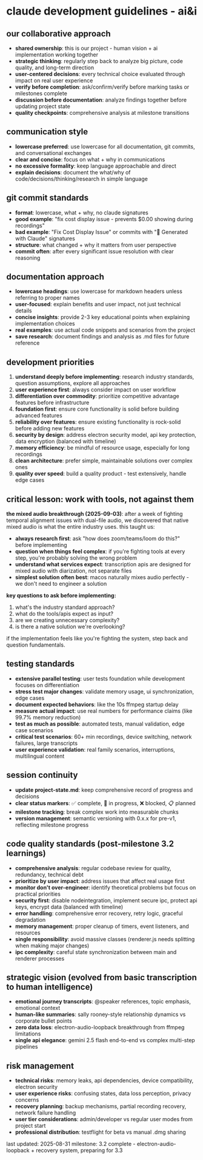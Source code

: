 # claude development guidelines - ai&i

## our collaborative approach
- **shared ownership**: this is our project - human vision + ai implementation working together
- **strategic thinking**: regularly step back to analyze big picture, code quality, and long-term direction
- **user-centered decisions**: every technical choice evaluated through impact on real user experience
- **verify before completion**: ask/confirm/verify before marking tasks or milestones complete
- **discussion before documentation**: analyze findings together before updating project state
- **quality checkpoints**: comprehensive analysis at milestone transitions

## communication style
- **lowercase preferred**: use lowercase for all documentation, git commits, and conversational exchanges
- **clear and concise**: focus on what + why in communications
- **no excessive formality**: keep language approachable and direct
- **explain decisions**: document the what/why of code/decisions/thinking/research in simple language

## git commit standards
- **format**: lowercase, what + why, no claude signatures
- **good example**: "fix cost display issue - prevents $0.00 showing during recordings"
- **bad example**: "Fix Cost Display Issue" or commits with "🤖 Generated with Claude" signatures
- **structure**: what changed + why it matters from user perspective
- **commit often**: after every significant issue resolution with clear reasoning

## documentation approach
- **lowercase headings**: use lowercase for markdown headers unless referring to proper names
- **user-focused**: explain benefits and user impact, not just technical details
- **concise insights**: provide 2-3 key educational points when explaining implementation choices
- **real examples**: use actual code snippets and scenarios from the project
- **save research**: document findings and analysis as .md files for future reference

## development priorities
1. **understand deeply before implementing**: research industry standards, question assumptions, explore all approaches
2. **user experience first**: always consider impact on user workflow
3. **differentiation over commodity**: prioritize competitive advantage features before infrastructure
4. **foundation first**: ensure core functionality is solid before building advanced features
5. **reliability over features**: ensure existing functionality is rock-solid before adding new features
6. **security by design**: address electron security model, api key protection, data encryption (balanced with timeline)
7. **memory efficiency**: be mindful of resource usage, especially for long recordings
8. **clean architecture**: prefer simple, maintainable solutions over complex ones
9. **quality over speed**: build a quality product - test extensively, handle edge cases

## critical lesson: work with tools, not against them
**the mixed audio breakthrough (2025-09-03)**: after a week of fighting temporal alignment issues with dual-file audio, we discovered that native mixed audio is what the entire industry uses. this taught us:

- **always research first**: ask "how does zoom/teams/loom do this?" before implementing
- **question when things feel complex**: if you're fighting tools at every step, you're probably solving the wrong problem
- **understand what services expect**: transcription apis are designed for mixed audio with diarization, not separate files
- **simplest solution often best**: macos naturally mixes audio perfectly - we don't need to engineer a solution

**key questions to ask before implementing:**
1. what's the industry standard approach?
2. what do the tools/apis expect as input?
3. are we creating unnecessary complexity?
4. is there a native solution we're overlooking?

if the implementation feels like you're fighting the system, step back and question fundamentals.

## testing standards
- **extensive parallel testing**: user tests foundation while development focuses on differentiation
- **stress test major changes**: validate memory usage, ui synchronization, edge cases
- **document expected behaviors**: like the 10s ffmpeg startup delay
- **measure actual impact**: use real numbers for performance claims (like 99.7% memory reduction)
- **test as much as possible**: automated tests, manual validation, edge case scenarios
- **critical test scenarios**: 60+ min recordings, device switching, network failures, large transcripts
- **user experience validation**: real family scenarios, interruptions, multilingual content

## session continuity
- **update project-state.md**: keep comprehensive record of progress and decisions
- **clear status markers**: ✅ complete, 🔄 in progress, ❌ blocked, 📋 planned
- **milestone tracking**: break complex work into measurable chunks
- **version management**: semantic versioning with 0.x.x for pre-v1, reflecting milestone progress

## code quality standards (post-milestone 3.2 learnings)
- **comprehensive analysis**: regular codebase review for quality, redundancy, technical debt
- **prioritize by user impact**: address issues that affect real usage first
- **monitor don't over-engineer**: identify theoretical problems but focus on practical priorities  
- **security first**: disable nodeintegration, implement secure ipc, protect api keys, encrypt data (balanced with timeline)
- **error handling**: comprehensive error recovery, retry logic, graceful degradation
- **memory management**: proper cleanup of timers, event listeners, and resources
- **single responsibility**: avoid massive classes (renderer.js needs splitting when making major changes)
- **ipc complexity**: careful state synchronization between main and renderer processes

## strategic vision (evolved from basic transcription to human intelligence)
- **emotional journey transcripts**: @speaker references, topic emphasis, emotional context
- **human-like summaries**: sally rooney-style relationship dynamics vs corporate bullet points
- **zero data loss**: electron-audio-loopback breakthrough from ffmpeg limitations
- **single api elegance**: gemini 2.5 flash end-to-end vs complex multi-step pipelines

## risk management
- **technical risks**: memory leaks, api dependencies, device compatibility, electron security
- **user experience risks**: confusing states, data loss perception, privacy concerns  
- **recovery planning**: backup mechanisms, partial recording recovery, network failure handling
- **user tier considerations**: admin/developer vs regular user modes from project start
- **professional distribution**: testflight for beta vs manual .dmg sharing

last updated: 2025-08-31
milestone: 3.2 complete - electron-audio-loopback + recovery system, preparing for 3.3